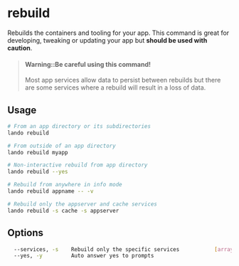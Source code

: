 rebuild
=======

Rebuilds the containers and tooling for your app. This command is great for developing, tweaking or updating your app but **should be used with caution**.

> #### Warning::Be careful using this command!
>
> Most app services allow data to persist between rebuilds but there are some services where a rebuild will result in a loss of data.


Usage
-----

```bash
# From an app directory or its subdirectories
lando rebuild

# From outside of an app directory
lando rebuild myapp

# Non-interactive rebuild from app directory
lando rebuild --yes

# Rebuild from anywhere in info mode
lando rebuild appname -- -v

# Rebuild only the appserver and cache services
lando rebuild -s cache -s appserver
```

Options
-------

```bash
  --services, -s    Rebuild only the specific services           [array]
  --yes, -y         Auto answer yes to prompts                           [boolean] [default: false]
```
